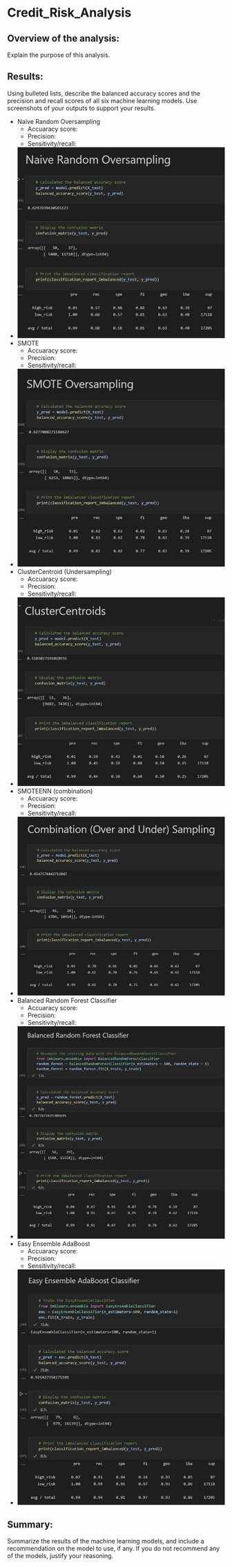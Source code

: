 # Credit_Risk_Analysis
 
## Overview of the analysis:
Explain the purpose of this analysis.

## Results: 
Using bulleted lists, describe the balanced accuracy scores and the precision and recall scores of all six machine learning models. Use screenshots of your outputs to support your results.

- Naive Random Oversampling 
    - Accuaracy score:
    - Precision:
    - Sensitivity/recall: 
- ![nro](https://github.com/HappyM0f0/Credit_Risk_Analysis/blob/main/Resources/nro.png)
- SMOTE
    - Accuaracy score:
    - Precision:
    - Sensitivity/recall:
- ![smote](https://github.com/HappyM0f0/Credit_Risk_Analysis/blob/main/Resources/smote.png)
- ClusterCentroid (Undersampling)
    - Accuaracy score:
    - Precision:
    - Sensitivity/recall:
- ![cc](https://github.com/HappyM0f0/Credit_Risk_Analysis/blob/main/Resources/cc.png)
- SMOTEENN (combination)
    - Accuaracy score:
    - Precision:
    - Sensitivity/recall:
- ![smoteenn](https://github.com/HappyM0f0/Credit_Risk_Analysis/blob/main/Resources/smoteenn.png)
- Balanced Random Forest Classifier
    - Accuaracy score:
    - Precision:
    - Sensitivity/recall:
- ![BRF](https://github.com/HappyM0f0/Credit_Risk_Analysis/blob/main/Resources/BRF.png)
- Easy Ensemble AdaBoost
    - Accuaracy score:
    - Precision:
    - Sensitivity/recall:
- ![EEC](https://github.com/HappyM0f0/Credit_Risk_Analysis/blob/main/Resources/eec.png)

## Summary: 
Summarize the results of the machine learning models, and include a recommendation on the model to use, if any. If you do not recommend any of the models, justify your reasoning.